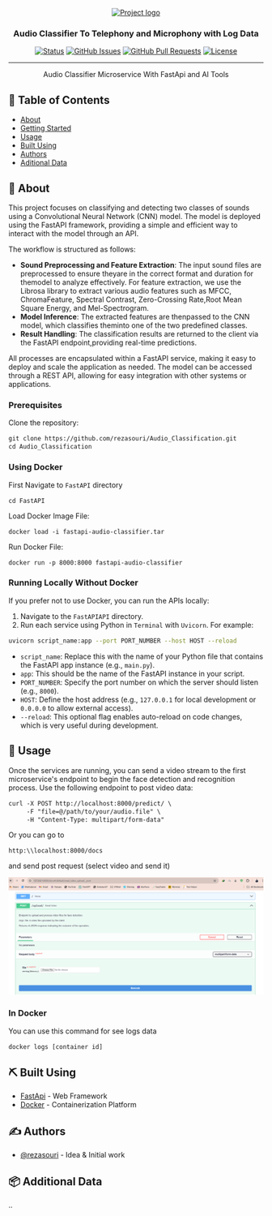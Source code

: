 <p align="center">
  <a href="" rel="noopener">
 <img width=500px height=200px src="https://symbl.ai/wp-content/uploads/2022/09/2022_0913_Blog_AudioClassification-980x552.png.webp" alt="Project logo"></a>
</p>

<h3 align="center">Audio Classifier To Telephony and Microphony with Log Data</h3>

<div align="center">

[![Status](https://img.shields.io/badge/status-active-success.svg)]()
[![GitHub Issues](https://img.shields.io/github/issues/kylelobo/The-Documentation-Compendium.svg)](https://github.com/kylelobo/The-Documentation-Compendium/issues)
[![GitHub Pull Requests](https://img.shields.io/github/issues-pr/kylelobo/The-Documentation-Compendium.svg)](https://github.com/kylelobo/The-Documentation-Compendium/pulls)
[![License](https://img.shields.io/badge/license-MIT-blue.svg)](/LICENSE)

</div>

---

<p align="center"> Audio Classifier Microservice With FastApi and AI Tools
    <br> 
</p>

## 📝 Table of Contents

- [About](#about)
- [Getting Started](#getting_started)
- [Usage](#usage)
- [Built Using](#built_using)
- [Authors](#authors)
- [Aditional Data](#additional)

## 🧐 About <a name = "about"></a>

This project focuses on classifying and detecting two classes of sounds using a Convolutional Neural Network (CNN) model. The model is deployed using the FastAPI framework, providing a simple and efficient way to interact with the model through an API.

The workflow is structured as follows:

- **Sound Preprocessing and Feature Extraction**: The input sound files are preprocessed to ensure theyare in the correct format and duration for themodel to analyze effectively. For feature extraction, we use the Librosa library to extract various audio features such as MFCC, ChromaFeature, Spectral Contrast, Zero-Crossing Rate,Root Mean Square Energy, and Mel-Spectrogram.
- **Model Inference**: The extracted features are thenpassed to the CNN model, which classifies theminto one of the two predefined classes.
- **Result Handling**: The classification results are returned to the client via the FastAPI endpoint,providing real-time predictions.

All processes are encapsulated within a FastAPI service, making it easy to deploy and scale the application as needed. The model can be accessed through a REST API, allowing for easy integration with other systems or applications.

### Prerequisites

Clone the repository:

```
git clone https://github.com/rezasouri/Audio_Classification.git
cd Audio_Classification
```
### Using Docker

First Navigate to `FastAPI` directory

```
cd FastAPI
```


Load Docker Image File:

```
docker load -i fastapi-audio-classifier.tar
```

Run Docker File:

```
docker run -p 8000:8000 fastapi-audio-classifier
```

### Running Locally Without Docker

If you prefer not to use Docker, you can run the APIs locally:

1. Navigate to the `FastAPIAPI` directory.
2. Run each service using Python in `Terminal` with `Uvicorn`. For example:


``` bash
uvicorn script_name:app --port PORT_NUMBER --host HOST --reload
```

- `script_name`: Replace this with the name of your Python file that contains the FastAPI app instance (e.g., `main.py`).
- `app`: This should be the name of the FastAPI instance in your script.
- `PORT_NUMBER`: Specify the port number on which the server should listen (e.g., `8000`).
- `HOST`: Define the host address (e.g., `127.0.0.1` for local development or `0.0.0.0` to allow external access).
- `--reload`: This optional flag enables auto-reload on code changes, which is very useful during development.



## 🎈 Usage <a name="usage"></a>

Once the services are running, you can send a video stream to the first microservice's endpoint to begin the face detection and recognition process. Use the following endpoint to post video data:
```
curl -X POST http://localhost:8000/predict/ \
     -F "file=@/path/to/your/audio.file" \
     -H "Content-Type: multipart/form-data"
```

Or you can go to 

```
http:\\localhost:8000/docs
```

and send post request (select video and send it)

![Alt text](/assets/image.png "Optional title")

### In Docker
You can use this command for see logs data

```
docker logs [container id]
```


## ⛏️ Built Using <a name = "built_using"></a>

- [FastApi](https://fastapi.tiangolo.com/) - Web Framework
- [Docker](https://www.docker.com/) - Containerization Platform


## ✍️ Authors <a name = "authors"></a>

- [@rezasouri](https://github.com/rezasouri) - Idea & Initial work



## 📦 Additional Data <a name = "additional"></a>

..
